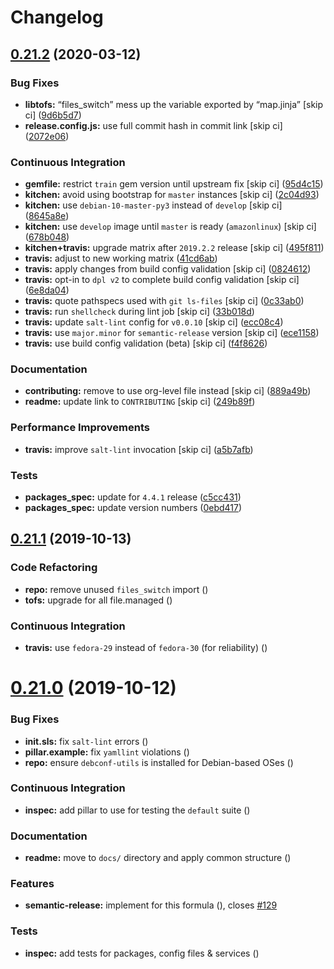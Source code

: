 # Changelog

## [0.21.2](https://github.com/saltstack-formulas/zabbix-formula/compare/v0.21.1...v0.21.2) (2020-03-12)


### Bug Fixes

* **libtofs:** “files_switch” mess up the variable exported by “map.jinja” [skip ci] ([9d6b5d7](https://github.com/saltstack-formulas/zabbix-formula/commit/9d6b5d7af2fdce59c104d4580d17880f4a5bf8d3))
* **release.config.js:** use full commit hash in commit link [skip ci] ([2072e06](https://github.com/saltstack-formulas/zabbix-formula/commit/2072e06d91fdc74781bf88c33f90ec408b241abd))


### Continuous Integration

* **gemfile:** restrict `train` gem version until upstream fix [skip ci] ([95d4c15](https://github.com/saltstack-formulas/zabbix-formula/commit/95d4c151327987fc287dc682868a7e962e898dfb))
* **kitchen:** avoid using bootstrap for `master` instances [skip ci] ([2c04d93](https://github.com/saltstack-formulas/zabbix-formula/commit/2c04d9311de15b56613a51b95b12bde536ea413e))
* **kitchen:** use `debian-10-master-py3` instead of `develop` [skip ci] ([8645a8e](https://github.com/saltstack-formulas/zabbix-formula/commit/8645a8ee6ea8e1b77c62801929d175cf3d683169))
* **kitchen:** use `develop` image until `master` is ready (`amazonlinux`) [skip ci] ([678b048](https://github.com/saltstack-formulas/zabbix-formula/commit/678b048c34a8483f6bca79796a4e39f07760e5e4))
* **kitchen+travis:** upgrade matrix after `2019.2.2` release [skip ci] ([495f811](https://github.com/saltstack-formulas/zabbix-formula/commit/495f811341907cccf831970cc9da9fff3999f456))
* **travis:** adjust to new working matrix ([41cd6ab](https://github.com/saltstack-formulas/zabbix-formula/commit/41cd6abb624617b8d78b572d0e75ecf42a1f9787))
* **travis:** apply changes from build config validation [skip ci] ([0824612](https://github.com/saltstack-formulas/zabbix-formula/commit/082461270d6286709d2405aaa310f51431290df9))
* **travis:** opt-in to `dpl v2` to complete build config validation [skip ci] ([6e8da04](https://github.com/saltstack-formulas/zabbix-formula/commit/6e8da049ea0089bb0fd60f74c3e1c9956cf8ff54))
* **travis:** quote pathspecs used with `git ls-files` [skip ci] ([0c33ab0](https://github.com/saltstack-formulas/zabbix-formula/commit/0c33ab0eb88beebb422e76effa2262bba4310a6b))
* **travis:** run `shellcheck` during lint job [skip ci] ([33b018d](https://github.com/saltstack-formulas/zabbix-formula/commit/33b018d8013cf5e895c2ba20c0a82c04e5cfb1c7))
* **travis:** update `salt-lint` config for `v0.0.10` [skip ci] ([ecc08c4](https://github.com/saltstack-formulas/zabbix-formula/commit/ecc08c40c2c21ca7ffa197fd376ab61a92d3d4a3))
* **travis:** use `major.minor` for `semantic-release` version [skip ci] ([ece1158](https://github.com/saltstack-formulas/zabbix-formula/commit/ece1158ec2138fd111684e3af9606df8b5d0776d))
* **travis:** use build config validation (beta) [skip ci] ([f4f8626](https://github.com/saltstack-formulas/zabbix-formula/commit/f4f8626d822539deb2f353612f3cfa725530b163))


### Documentation

* **contributing:** remove to use org-level file instead [skip ci] ([889a49b](https://github.com/saltstack-formulas/zabbix-formula/commit/889a49bab69e51efb70be6185adf2f57553c71c0))
* **readme:** update link to `CONTRIBUTING` [skip ci] ([249b89f](https://github.com/saltstack-formulas/zabbix-formula/commit/249b89fb4af4cdbaa29220fd8eee8520a42f67ed))


### Performance Improvements

* **travis:** improve `salt-lint` invocation [skip ci] ([a5b7afb](https://github.com/saltstack-formulas/zabbix-formula/commit/a5b7afb8842bf5744080bef8d49464e914923f2b))


### Tests

* **packages_spec:** update for `4.4.1` release ([c5cc431](https://github.com/saltstack-formulas/zabbix-formula/commit/c5cc431f9489da2139c7ca14ff28797ce859262b))
* **packages_spec:** update version numbers ([0ebd417](https://github.com/saltstack-formulas/zabbix-formula/commit/0ebd417860f157b3d6a31c2b1522db380ece6673))

## [0.21.1](https://github.com/saltstack-formulas/zabbix-formula/compare/v0.21.0...v0.21.1) (2019-10-13)


### Code Refactoring

* **repo:** remove unused `files_switch` import ([](https://github.com/saltstack-formulas/zabbix-formula/commit/e60e111))
* **tofs:** upgrade for all file.managed ([](https://github.com/saltstack-formulas/zabbix-formula/commit/d5c747c))


### Continuous Integration

* **travis:** use `fedora-29` instead of `fedora-30` (for reliability) ([](https://github.com/saltstack-formulas/zabbix-formula/commit/7de7782))

# [0.21.0](https://github.com/saltstack-formulas/zabbix-formula/compare/v0.20.5...v0.21.0) (2019-10-12)


### Bug Fixes

* **init.sls:** fix `salt-lint` errors ([](https://github.com/saltstack-formulas/zabbix-formula/commit/ff28364))
* **pillar.example:** fix `yamllint` violations ([](https://github.com/saltstack-formulas/zabbix-formula/commit/b51907d))
* **repo:** ensure `debconf-utils` is installed for Debian-based OSes ([](https://github.com/saltstack-formulas/zabbix-formula/commit/4980350))


### Continuous Integration

* **inspec:** add pillar to use for testing the `default` suite ([](https://github.com/saltstack-formulas/zabbix-formula/commit/581a748))


### Documentation

* **readme:** move to `docs/` directory and apply common structure ([](https://github.com/saltstack-formulas/zabbix-formula/commit/f0f1563))


### Features

* **semantic-release:** implement for this formula ([](https://github.com/saltstack-formulas/zabbix-formula/commit/40e78a2)), closes [#129](https://github.com/saltstack-formulas/zabbix-formula/issues/129)


### Tests

* **inspec:** add tests for packages, config files & services ([](https://github.com/saltstack-formulas/zabbix-formula/commit/4facac6))
